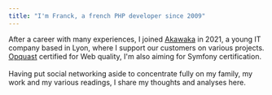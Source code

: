 ```yaml
---
title: "I'm Franck, a french PHP developer since 2009"
---
```

After a career with many experiences, I joined [Akawaka](https://www.akawaka.fr) in 2021, a young IT company based in Lyon, where I support our customers on various projects.
[Opquast](https://directory.opquast.com/fr/certificat/BVARDQ/) certified for Web quality, I'm also aiming for Symfony certification.
<br />
<br />
Having put social networking aside to concentrate fully on my family, my work and my various readings, I share my thoughts and analyses here.
